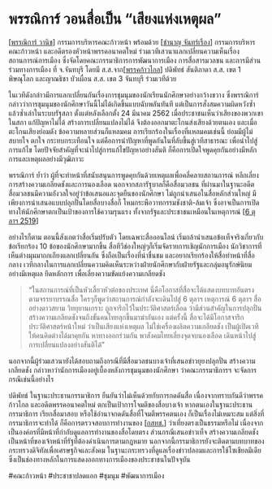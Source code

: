# พรรณิการ์ วอนสื่อเป็น “เสียงแห่งเหตุผล”

[[พรรณิการ์ วานิช]] กรรมการบริหารคณะก้าวหน้า พร้อมด้วย [[ชำนาญ จันทร์เรือง]] กรรมการบริหารคณะก้าวหน้า และอดีตรองหัวหน้าพรรคอนาคตใหม่ ร่วมเวทีเสวนาแลกเปลี่ยนความเห็นเรื่องสถานการณ์การเมือง ซึ่งจัดโดยคณะกรรมาธิการการพัฒนาการเมือง การสื่อสารมวลชน และการมีส่วนร่วมทางการเมือง ที่ จ.จันทบุรี โดยมี ส.ส.จาก[[พรรคก้าวไกล]] ปดิพัทธ์ สันติภาดา ส.ส. เขต 1 พิษณุโลก และญาณธิชา บัวเผื่อน ส.ส. เขต 3 จันทบุรี ร่วมเวทีด้วย

ในเวทีดังกล่าวมีการแลกเปลี่ยนกันเรื่องการชุมนุมของนักเรียนนักศึกษาอย่างกว้างขวาง ซึ่งพรรณิการ์กล่าวว่าการชุมนุมของนักศึกษาวันนี้ไม่ได้เกิดขึ้นแบบฉับพลันทันที แต่เป็นการสั่งสมความผิดหวังซ้ำแล้วซ้ำเล่าในระบบรัฐสภา ตั้งแต่หลังเลือกตั้ง 24 มีนาคม 2562 เมื่อประชาชนเห็นว่าเสียงของพวกเขาในสภา แก้ปัญหาไม่ได้ สร้างการเปลี่ยนแปลงไม่ได้ จึงต้องออกมาตะโกนส่งเสียงด้วยตนเอง และเมื่อตะโกนเสียงย่อมดัง ข้อความหลายส่วนก็แหลมคม การเรียกร้องในเรื่องที่แหลมคมเช่นนี้ ย่อมมีผู้ไม่สบายใจ ตกใจ กระทบกระเทือนใจ แต่คือการนำปัญหาที่พูดกันในที่ลับขึ้นสู่เวทีสาธารณะ เพื่อนำไปสู่การแก้ไข โดยปัจจัยสำคัญที่จะนำไปสู่การแก้ไขปัญหาอย่างสันติ ก็คือการเปิดใจพูดคุยกันอย่างมีหลักการและเหตุผลอย่างมีวุฒิภาวะ

พรรณิการ์ ย้ำว่า ผู้ที่จะทำหน้าที่สนับสนุนการพูดคุยกันด้วยเหตุผลเพื่อคลี่คลายสถานการณ์ หลีกเลี่ยงการสร้างความเกลียดชังและการนองเลือด นอกจากสภารัฐบาลก็คือสื่อมวลชน ที่ผ่านมาในฐานะอดีตสื่อมวลชนมีความกังวลใจอยู่ว่าข้อเสนอและจุดยืนของนักศึกษา ไม่ถูกนำเสนอในสื่อหลักส่วนใหญ่ มีเพียงการนำเสนอแบบปลุกปั่นโดยสื่อบางสื่อก็ โหมกระพือวาทกรรมชังชาติ-ล้มเจ้า ซึ่งอาจเป็นการเปิดทางให้นักศึกษาตกเป็นเป้าของการใช้ความรุนแรง ทั้งจากรัฐและประชาชนเหมือนในเหตุการณ์ [[6 ตุลาฯ 2519]]

อย่างไรก็ตาม ตอนนี้สังเกตว่าสื่อเริ่มปรับตัว โดยเฉพาะสื่อออนไลน์ เริ่มกล้านำเสนอข้อเท็จจริงเกี่ยวกับข้อเรียกร้อง 10 ข้อของนักศึกษามากขึ้น สื่อทีวีช่องใหญ่ๆก็เริ่มจัดรายการเชิญนักการเมือง นักวิชาการที่เห็นต่างมุมมาถกเถียงแลกเปลี่ยนกัน ซึ่งถือเป็นเรื่องที่น่าชื่นชม และอยากเรียกร้องให้สื่อทำหน้าที่สื่อกลาง เวทีกลางในการแลกเปลี่ยนความคิดเห็นระหว่างฝ่ายนักศึกษากับฝ่ายรัฐและกลุ่มอนุรักษ์นิยมอย่างมีเหตุผล ยึดหลักการ เพื่อเลี่ยงความขัดแย้งความเกลียดชัง

> “ในสถานการณ์ที่เป็นหัวเลี้ยวหัวต่อของประเทศ นี่คือโอกาสที่สื่อจะได้แสดงบทบาทอันตรงตามจรรยาบรรณสื่อ ใครๆก็พูดว่าสถานการณ์กำลังจะเดินไปสู่ 6 ตุลาฯ เหตุการณ์ 6 ตุลาฯ สื่ออย่างดาวสยาม วิทยุยานเกราะ ถูกจารึกไว้ในประวัติศาสตร์เลือด ว่ามีส่วนสำคัญในการปลุกปั่นสร้างความเกลียดชังจนถึงขั้นคนไทยลุกขึ้นมาฆ่ากันเอง แต่ครั้งนี้ สื่อจะได้มีโอกาสจารึกประวัติศาสตร์หน้าใหม่ ว่าเป็นเสียงแห่งเหตุผล ไม่ใช่เครื่องผลิตความเกลียดชัง เป็นผู้เปิดเวทีให้คนคิดต่างได้มาคุยกัน หาทางออกร่วมกัน พาสังคมไทยเลี่ยงจุดจบนองเลือด เดินหน้าไปสู่การเปลี่ยนแปลงอย่างสันติได้”

นอกจากนี้ผู้ร่วมเสวนายังได้สอบถามถึงกรณีที่มีสื่อมวลชนบางเจ้าที่เสนอข่าวยุยงปลุกปั่น สร้างความเกลียดชัง กล่าวหาว่านักการเมืองอยู่เบื้องหลังการชุมนุมของนักศึกษา ว่าคณะกรรมาธิการฯ จะจัดการกรณีเช่นนี้อย่างไร

ปดิพัทธ์ ในฐานะประธานกรรมาธิการ ยืนยันว่าไม่เห็นด้วยกับการกดดันสื่อ เนื่องจากทราบกันดีว่าพรรคก้าวไกล และอดีตพรรคอนาคตใหม่ ตกเป็นเป้าการโจมตีของสื่อบางเจ้า หากตนเองในฐานะประธานกรรมาธิการ เรียกสื่อมาสอบ หรือใช้อำนาจกดดันสื่อที่โจมตีพรรคตนเอง ก็เป็นเรื่องไม่เหมาะสม แต่สิ่งที่กรรมาธิการจะทำได้ ก็คือการตรวจสอบการทำงานของ [[กสทช.]] ว่าเที่ยงตรงเป็นธรรมหรือไม่ เนื่องจากเป็นองค์กรที่มีหน้าที่กำกับดูแลการทำงานของสื่อโดยตรง ส่วนกรณีเสนอข่าวเท็จ สร้างความเกลียดชัง เป็นหน้าที่ของเจ้าหน้าที่รัฐที่ต้องดำเนินการตามกฎหมาย นอกจากนี้กรรมาธิการยังจะติดตามบทบาทของกระทรวงดิจิทัลเพื่อเศรษฐกิจและสังคม ในฐานะกระทรวงที่ดูแลเรื่องข่าวปลอมและการใช้โซเชียลมีเดีย ซึ่งเป็นช่องทางหลักในการแสดงออกทางการเมืองของประชาชนในปัจจุบัน

#คณะก้าวหน้า #ประชาชาปลดแอก #ชุมนุม #พัฒนาการเมือง

[//begin]: # "Autogenerated link references for markdown compatibility"
[พรรณิการ์ วานิช]: ../../../../persons/พรรณิการ์-วานิช "พรรณิการ์ วานิช"
[ชำนาญ จันทร์เรือง]: ../../../../persons/ชำนาญ-จันทร์เรือง "ชำนาญ จันทร์เรือง"
[พรรคก้าวไกล]: ../../../../พรรคก้าวไกล "พรรคก้าวไกล"
[6 ตุลาฯ 2519]: ../../../../6-ตุลาฯ-2519 "6 ตุลาฯ 2519"
[กสทช.]: ../../../../กสทช "กสทช."
[//end]: # "Autogenerated link references"